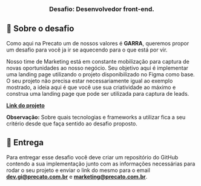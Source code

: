 <h3 align="center">
  Desafio: Desenvolvedor front-end.
</h3>


## :rocket: Sobre o desafio

Como aqui na Precato um de nossos valores é **GARRA**, queremos propor um desafio para você ja ir se aquecendo para o que está por vir.

Nosso time de Marketing está em constante mobilização para captura de novas oportunidades ao nosso negócio. Seu objetivo aqui é implementar uma landing page utilizando o projeto disponibilizado no Figma como base. O seu projeto não precisa estar necessariamente igual ao exemplo mostrado, a ideia aqui é que você use sua criatividade ao máximo e construa uma landing page que pode ser utilizada para captura de leads.

<a href="https://www.figma.com/proto/D9KAm83KYvgdFuszaKhdiQ/PS-Web-Designer?node-id=0%3A12&scaling=min-zoom&page-id=0%3A1"><strong>Link do projeto</strong></a>

**Observação:** Sobre quais tecnologias e frameworks a utilizar fica a seu critério desde que faça sentido ao desafio proposto.

## :calendar: Entrega

Para entregar esse desafio você deve criar um repositório do GitHub contendo a sua implementação junto com as informações necessárias para rodar o seu projeto e enviar o link do mesmo para o email **dev.gi@precato.com.br** e **marketing@precato.com.br**.
